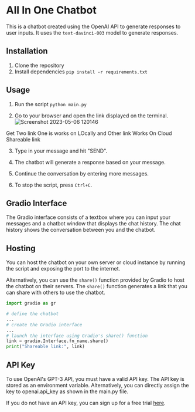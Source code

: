 # All In One Chatbot

This is a  chatbot created using the OpenAI API to generate responses to user inputs. It uses the `text-davinci-003` model to generate responses.

## Installation

1. Clone the repository
2. Install dependencies
`pip install -r requirements.txt`


## Usage

1. Run the script
`python main.py`

2. Go to your browser and open the link displayed on the terminal.
![Screenshot 2023-05-06 120146](https://user-images.githubusercontent.com/55046031/236606967-f9b51ece-aa1b-43a0-8699-ff99fb1c9337.png)

Get Two link One is works on LOcally and Other link Works On Cloud Shareable link

3. Type in your message and hit "SEND".

4. The chatbot will generate a response based on your message.

5. Continue the conversation by entering more messages.

6. To stop the script, press `Ctrl+C`.

## Gradio Interface

The Gradio interface consists of a textbox where you can input your messages and a chatbot window that displays the chat history. The chat history shows the conversation between you and the chatbot.

## Hosting

You can host the chatbot on your own server or cloud instance by running the script and exposing the port to the internet.

Alternatively, you can use the `share()` function provided by Gradio to host the chatbot on their servers. The `share()` function generates a link that you can share with others to use the chatbot.

```python
import gradio as gr

# define the chatbot
...
# create the Gradio interface
...
# launch the interface using Gradio's share() function
link = gradio.Interface.fn_name.share()
print("Shareable link:", link) 

```

## API Key
To use OpenAI's GPT-3 API, you must have a valid API key. The API key is stored as an environment variable. Alternatively, you can directly assign the key to openai.api_key as shown in the main.py file.

If you do not have an API key, you can sign up for a free trial [here](https://beta.openai.com/signup/).
